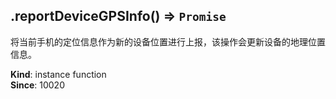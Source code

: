 <a name="module_miot/Device--module.exports..IDevice+reportDeviceGPSInfo"></a>

## .reportDeviceGPSInfo() ⇒ <code>Promise</code>
将当前手机的定位信息作为新的设备位置进行上报，该操作会更新设备的地理位置信息。

**Kind**: instance function  
**Since**: 10020  
